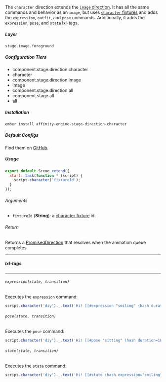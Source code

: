 The `character` direction extends the [`image` direction](#/api/stage/directions/image). It has all the same commands and behavior as an `image`, but uses [`character` fixtures](#/api/engine/fixtures/characters) and adds the `expression`, `outfit`, and `pose` commands. Additionally, it adds the `expression`, `pose`, and `state` lxl-tags.

##### Layer

`stage.image.foreground`

##### Configuration Tiers

* component.stage.direction.character
* character
* component.stage.direction.image
* image
* component.stage.direction.all
* component.stage.all
* all

##### Installation

```bash
ember install affinity-engine-stage-direction-character
```

##### Default Configs

Find them on [GitHub](https://github.com/affinity-engine/affinity-engine-stage-direction-character/blob/master/addon/affinity-engine/configs/stage/character.js).

##### Usage

```js
export default Scene.extend({
  start: task(function * (script) {
    script.character('fixtureId');
  }
});
```

###### Arguments

* `fixtureId` (**String**): a [character fixture](#/api/engine/fixtures/characters) id.

###### Return

Returns a [PromisedDirection](#/api/stage/directions#promised_direction) that resolves when the animation queue completes.

---

##### lxl-tags

---

###### `expression(state, transition)`

Executes the `expression` command:

```js
script.character('diy')._.text('Hi! [[#expression "smiling" (hash duration=1000)]] Mind if I sit? [[/expression]] You do? Oh, sorry.');
```

###### `pose(state, transition)`

Executes the `pose` command:

```js
script.character('diy')._.text('Hi! [[#pose "sitting" (hash duration=1000)]] Mind if I sit? [[/pose]] You do? Oh, sorry.');
```

###### `state(state, transition)`

Executes the `state` command:

```js
script.character('diy')._.text('Hi! [[#state (hash expression="smiling" pose="sitting")]] Mind if I sit? [[/state]] You do? Oh, sorry.');
```
